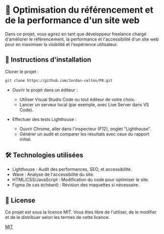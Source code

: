 # 🌟 Optimisation du référencement et de la performance d'un site web

Dans ce projet, vous agirez en tant que développeur freelance chargé d'améliorer le référencement, la performance et l'accessibilité d'un site web pour en maximiser la visibilité et l'expérience utilisateur.

## 📝 Instructions d'installation

Cloner le projet :

```bash
git clone https://github.com/Jordan-celton/P8.git
```
- Ouvrir le projet dans un éditeur :

  - Utiliser Visual Studio Code ou tout éditeur de votre choix.
  - Lancer un serveur local (par exemple, avec Live Server dans VS Code).

- Effectuer des tests Lighthouse :

   - Ouvrir Chrome, aller dans l'inspecteur (F12), onglet "Lighthouse".
   - Générer un audit et comparer les résultats avec ceux du rapport initial.



## 🛠️ Technologies utilisées

- Lighthouse : Audit des performances, SEO, et accessibilité.
- Wave : Analyse de l'accessibilité du site.
- HTML/CSS/JavaScript : Modification du code pour optimiser le site.
- Figma (le cas échéant) : Révision des maquettes si nécessaire.



## 📜 License
Ce projet est sous la licence MIT. Vous êtes libre de l'utiliser, de le modifier et de le distribuer selon les termes de cette licence.

[MIT](https://choosealicense.com/licenses/mit/)
